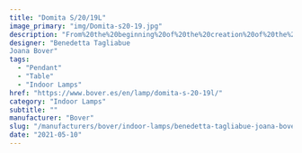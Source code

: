 ```yaml
---
title: "Domita S/20/19L"
image_primary: "img/Domita-s20-19.jpg"
description: "From%20the%20beginning%20of%20the%20creation%20of%20the%20Dome%2C%20we%20knew%20that%20sooner%20or%20later%20we%20should%20expand%20the%20collection%20with%20smaller%20versions%20that%20allow%20us%20to%20create%20lighter%20spaces.%20Under%20these%20premises%20were%20born%20the%20Domitas%2C%20lamps%20made%20with%20thin%20wooden%20slats%20that%20converge%20between%20them%2C%20forming%20a%20small%20dome%20that%20keeps%20inside%20the%20LED%20source.%0A%0A%0A%0A"
designer: "Benedetta Tagliabue
Joana Bover"
tags: 
  - "Pendant"
  - "Table"
  - "Indoor Lamps"
href: "https://www.bover.es/en/lamp/domita-s-20-19l/"
category: "Indoor Lamps"
subtitle: ""
manufacturer: "Bover"
slug: "/manufacturers/bover/indoor-lamps/benedetta-tagliabue-joana-bover-domita-s-20-19-l"
date: "2021-05-10"
---
```

